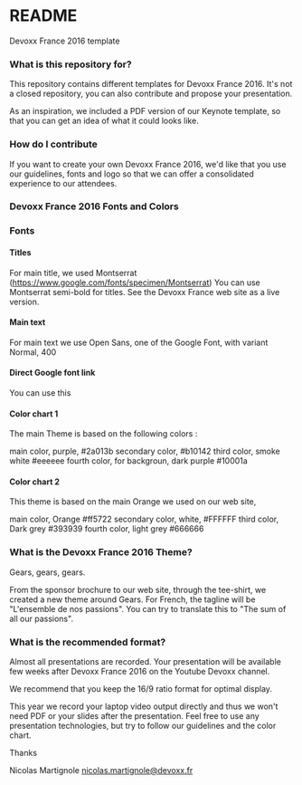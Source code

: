 # README #

Devoxx France 2016 template

### What is this repository for? ###

This repository contains different templates for Devoxx France 2016. It's not a closed repository, you can also contribute and propose your presentation.

As an inspiration, we included a PDF version of our Keynote template, so that you can get an idea of what it could looks like.

### How do I contribute ###

If you want to create your own Devoxx France 2016, we'd like that you use our guidelines, fonts and logo so that we can offer a consolidated experience to our attendees.

### Devoxx France 2016 Fonts and Colors

### Fonts

#### Titles

For main title, we used Montserrat (https://www.google.com/fonts/specimen/Montserrat) 
You can use Montserrat semi-bold for titles.
See the Devoxx France web site as a live version. 

#### Main text

For main text we use Open Sans, one of the Google Font, with variant Normal, 400

#### Direct Google font link

You can use this

<link href='https://fonts.googleapis.com/css?family=Montserrat:400,700|Open+Sans' rel='stylesheet' type='text/css'>

#### Color chart 1

The main Theme is based on the following colors :

main color, purple, #2a013b
secondary color, #b10142
third color, smoke white #eeeeee
fourth color, for backgroun, dark purple #10001a

#### Color chart 2

This theme is based on the main Orange we used on our web site, 

main color, Orange #ff5722
secondary color, white, #FFFFFF
third color, Dark grey #393939
fourth color, light grey #666666

### What is the Devoxx France 2016 Theme? ### 

Gears, gears, gears.

From the sponsor brochure to our web site, through the tee-shirt, we created a new theme around Gears. For French, the tagline will be "L'ensemble de nos passions". You can try to translate this to "The sum of all our passions".

### What is the recommended format? ### 

Almost all presentations are recorded. Your presentation will be available few weeks after Devoxx France 2016 on the Youtube Devoxx channel. 

We recommend that you keep the 16/9 ratio format for optimal display.

This year we record your laptop video output directly and thus we won't need PDF or your slides after the presentation. Feel free to use any presentation technologies, but try to follow our guidelines and the color chart.

Thanks

Nicolas Martignole
nicolas.martignole@devoxx.fr






